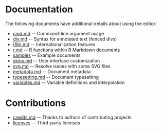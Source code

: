 # Documentation

The following documents have additional details about using the editor:

* [cmd.md](cmd.md) -- Command-line argument usage
* [div.md](div.md) -- Syntax for annotated text (fenced divs)
* [i18n.md](i18n.md) -- Internationalization features
* [r.md](r.md) -- R functions within R Markdown documents
* [samples](samples) -- Example documents
* [skins.md](skins.md) -- User interface customization
* [svg.md](svg.md) -- Resolve issues with some SVG files
* [metadata.md](metadata.md) -- Document metadata
* [typesetting.md](typesetting.md) -- Document typesetting
* [variables.md](variables.md) -- Variable definitions and interpolation

# Contributions

* [credits.md](credits.md) -- Thanks to authors of contributing projects
* [licenses](licenses) -- Third-party licenses

